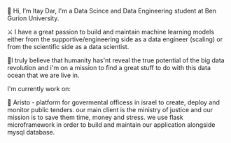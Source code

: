 👋 Hi, I’m Itay Dar, I'm a Data Scince and Data Engineering student at Ben Gurion University.

⚔ I have a great passion to build and maintain machine learning models either from the supportive/engineering side as a data engineer
  (scaling) or from the scientific side as a data scientist.

🐳I truly believe that humanity has'nt reveal the true potential of the big data revolution and i'm on a mission to find a great stuff to do with this data ocean that we are live in.

I'm currently work on:

  🦄 Aristo - platform for govermental officess in israel to create, deploy and monitor public tenders. 
      our main client is the ministry of justice and our mission is to save them time, money and stress.
      we use flask microframework in order to build and maintain our application alongside mysql database.

<!---
ItayDar28/ItayDar28 is a ✨ special ✨ repository because its `README.md` (this file) appears on your GitHub profile.
You can click the Preview link to take a look at your changes.
--->
